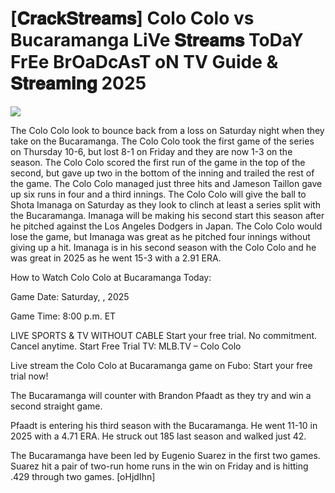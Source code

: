 #  [𝐂𝐫𝐚𝐜𝐤𝐒𝐭𝐫𝐞𝐚𝐦𝐬] Colo Colo vs Bucaramanga LiVe 𝐒𝐭𝐫𝐞𝐚𝐦𝐬 ToDaY FrEe BrOaDcAsT oN TV Guide & 𝐒𝐭𝐫𝐞𝐚𝐦𝐢𝐧𝐠  2025  
  
  
[![](https://i.imgur.com/qSNzIqt.png)](https://movie.rssnews.media/eUQdEgkG.php)  
  
The Colo Colo look to bounce back from a loss on Saturday night when they take on the Bucaramanga. The Colo Colo took the first game of the series on Thursday 10-6, but lost 8-1 on Friday and they are now 1-3 on the season. The Colo Colo scored the first run of the game in the top of the second, but gave up two in the bottom of the inning and trailed the rest of the game. The Colo Colo managed just three hits and Jameson Taillon gave up six runs in four and a third innings. The Colo Colo will give the ball to Shota Imanaga on Saturday as they look to clinch at least a series split with the Bucaramanga. Imanaga will be making his second start this season after he pitched against the Los Angeles Dodgers in Japan. The Colo Colo would lose the game, but Imanaga was great as he pitched four innings without giving up a hit. Imanaga is in his second season with the Colo Colo and he was great in 2025 as he went 15-3 with a 2.91 ERA.

How to Watch Colo Colo at Bucaramanga Today:

Game Date: Saturday, , 2025

Game Time: 8:00 p.m. ET

LIVE SPORTS & TV WITHOUT CABLE
Start your free trial. No commitment. Cancel anytime.
Start Free Trial
TV: MLB.TV – Colo Colo

Live stream the Colo Colo at Bucaramanga game on Fubo: Start your free trial now!

The Bucaramanga will counter with Brandon Pfaadt as they try and win a second straight game.

Pfaadt is entering his third season with the Bucaramanga. He went 11-10 in 2025 with a 4.71 ERA. He struck out 185 last season and walked just 42.

The Bucaramanga have been led by Eugenio Suarez in the first two games. Suarez hit a pair of two-run home runs in the win on Friday and is hitting .429 through two games. [oHjdIhn]